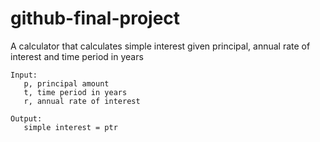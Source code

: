 # github-final-project

A calculator that calculates simple interest given principal, annual rate of interest and time period in years

```
Input:
   p, principal amount 
   t, time period in years 
   r, annual rate of interest 

Output: 
   simple interest = ptr
```
